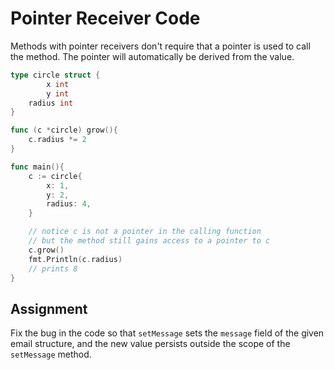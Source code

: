 # Pointer Receiver Code

Methods with pointer receivers don't require that a pointer is used to call the method. The pointer will automatically be derived from the value.

```go
type circle struct {
		x int
		y int
    radius int
}

func (c *circle) grow(){
    c.radius *= 2
}

func main(){
    c := circle{
        x: 1,
        y: 2,
        radius: 4,
    }

    // notice c is not a pointer in the calling function
    // but the method still gains access to a pointer to c
    c.grow()
    fmt.Println(c.radius)
    // prints 8
}
```

## Assignment

Fix the bug in the code so that `setMessage` sets the `message` field of the given email structure, and the new value persists outside the scope of the `setMessage` method.
